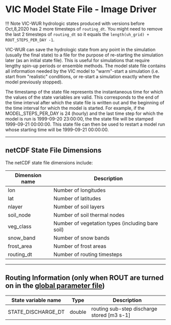 # VIC Model State File - Image Driver

!!! Note
	VIC-WUR hydrologic states produced with versions before Oct,8,2020 has 2 more timesteps of `routing_dt`. You might need to remove the last 2 timesteps of `routing_dt` so it equals the `length(uh_grid) + ROUT_STEPS_PER_DAY -1`. 

VIC-WUR can save the hydrologic state from any point in the simulation (usually the final state) to a file for the purpose of re-starting the simulation later (as an initial state file). This is useful for simulations that require lengthy spin-up periods or ensemble methods. The model state file contains all information needed by the VIC model to "warm"-start a simulation (i.e. start from "realistic" conditions, or re-start a simulation exactly where the model previously stopped).

The timestamp of the state file represents the instantaneous time for which the values of the state variables are valid. This corresponds to the end of the time interval after which the state file is written out and the beginning of the time interval for which the model is started. For example, if the MODEL_STEPS_PER_DAY is 24 (hourly) and the last time step for which the model is run is 1999-09-20 23:00:00, the the state file will be stamped 1999-09-21 00:00:00. This state file can then be used to restart a model run whose starting time will be 1999-09-21 00:00:00.

* * *

## netCDF State File Dimensions

The netCDF state file dimensions include:

| Dimension name | Description                                      |
|----------------|--------------------------------------------------|
| lon            | Number of longitudes                             |
| lat            | Number of latitudes                              |
| nlayer         | Number of soil layers                            |
| soil_node      | Number of soil thermal nodes                     |
| veg_class      | Number of vegetation types (including bare soil) |
| snow_band      | Number of snow bands                             |
| frost_area     | Number of frost areas                            |
| routing_dt     | Number of routing timesteps                      |

* * *

## Routing Information (only when ROUT are turned on in the [global parameter file](GlobalParam_vicwur.md#DefineStateFiles))

| State   variable name            | Type              | Description                                  |
|----------------------------------|-------------------|----------------------------------------------|
| STATE_DISCHARGE_DT               | double            | routing sub-step discharge stored [m3 s-1]   |
